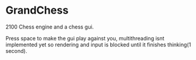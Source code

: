 # GrandChess

2100 Chess engine and a chess gui.

Press space to make the gui play against you, multithreading isnt implemented yet so rendering and input is blocked until it finishes thinking(1 second).
